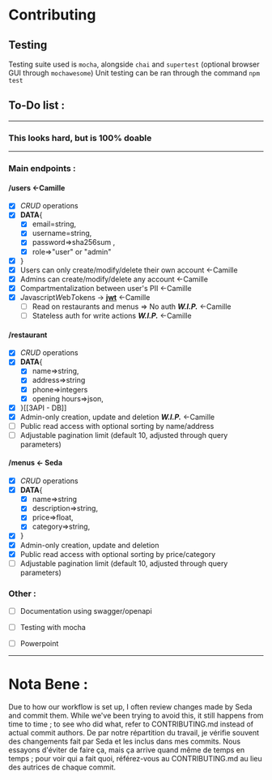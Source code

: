 # Contributing
## Testing
Testing suite used is `mocha`, alongside `chai` and `supertest` (optional browser GUI through `mochawesome`)
Unit testing can be ran through the command `npm test`

## To-Do list : 
---
### This looks hard, but is 100% doable
---
### Main endpoints : 
#### /users <-Camille
- [x] *CRUD* operations
- [x] **DATA**{
	- [x] email=string, 
	- [x] username=string, 
	- [x] password=>sha256sum ,
	- [x] role=>"user" or "admin"
- [x] }
- [x] Users can only create/modify/delete their own account <-Camille
- [x] Admins can create/modify/delete any account <-Camille
- [x] Compartmentalization between user's PII <-Camille
- [x] *J*avascript*W*eb*T*okens -> **[jwt](jwt.io)** <-Camille
	- [ ] Read on restaurants and menus => No auth ***W.I.P.*** <-Camille
	- [ ] Stateless auth for write actions ***W.I.P.*** <-Camille
#### /restaurant
- [x] *CRUD* operations
- [x] **DATA**{
	- [x] name=>string,
	- [x] address=>string
	- [x] phone=>integers
	- [x] opening hours=>json,
- [x] }[[3API - DB]]
- [x] Admin-only creation, update and deletion ***W.I.P.*** <-Camille
- [ ] Public read access with optional sorting by name/address
- [ ] Adjustable pagination limit (default 10, adjusted through query parameters)
#### /menus <- Seda
- [x] *CRUD* operations
- [x] **DATA**{
	- [x] name=>string
	- [x] description=>string,
	- [x] price=>float,
	- [x] category=>string,
- [x] }
- [x] Admin-only creation, update and deletion
- [x] Public read access with optional sorting by price/category
- [ ] Adjustable pagination limit (default 10, adjusted through query parameters)

### Other :
- [ ] Documentation using swagger/openapi
- [ ] Testing with mocha
- [ ] Powerpoint


---
# Nota Bene :
Due to how our workflow is set up, I often review changes made by Seda and commit them. While we've been trying to avoid this, it still happens from time to time ; to see who did what, refer to CONTRIBUTING.md instead of actual commit authors.
De par notre répartition du travail, je vérifie souvent des changements fait par Seda et les inclus dans mes commits. Nous essayons d'éviter de faire ça, mais ça arrive quand même de temps en temps ; pour voir qui a fait quoi, référez-vous au CONTRIBUTING.md au lieu des autrices de chaque commit.
